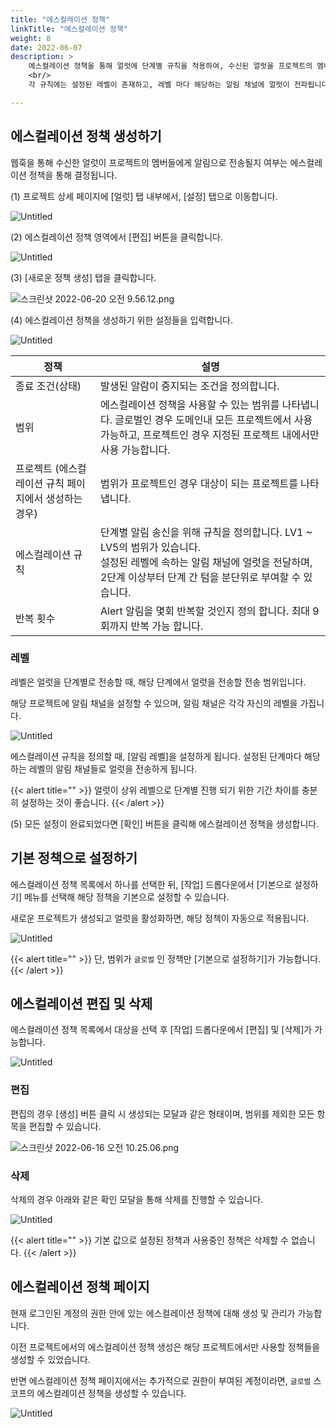 ```yaml
---
title: "에스컬레이션 정책"
linkTitle: "에스컬레이션 정책"
weight: 8
date: 2022-06-07
description: >
    에스컬레이션 정책을 통해 얼럿에 단계별 규칙을 적용하여, 수신된 얼럿을 프로젝트의 멤버들에게 효과적으로 전달합니다.
    <br/>
    각 규칙에는 설정된 레벨이 존재하고, 레벨 마다 해당하는 알림 채널에 얼럿이 전파됩니다.

---
```


## 에스컬레이션 정책 생성하기

웹훅을 통해 수신한 얼럿이 프로젝트의 멤버들에게 알림으로 전송될지 여부는 에스컬레이션 정책을 통해 결정됩니다.

(1) 프로젝트 상세 페이지에 [얼럿] 탭 내부에서, [설정] 탭으로 이동합니다.

![Untitled](https://s3-us-west-2.amazonaws.com/secure.notion-static.com/ee0b167e-5aa6-4332-b517-4ac34849b3b0/Untitled.png)

(2) 에스컬레이션 정책 영역에서 [편집] 버튼을 클릭합니다.

![Untitled](https://s3-us-west-2.amazonaws.com/secure.notion-static.com/1cd631f5-8951-4fdc-97bf-0d826c2d255d/Untitled.png)

(3) [새로운 정책 생성] 탭을 클릭합니다.

![스크린샷 2022-06-20 오전 9.56.12.png](https://s3-us-west-2.amazonaws.com/secure.notion-static.com/2df1dc95-256e-4f01-9733-52379ed865e3/스크린샷_2022-06-20_오전_9.56.12.png)

(4) 에스컬레이션 정책을 생성하기 위한 설정들을 입력합니다.

![Untitled](https://s3-us-west-2.amazonaws.com/secure.notion-static.com/783bf1b0-bc4f-481d-b602-e50273d2bb32/Untitled.png)

| 정책 | 설명 |
| --- | --- |
| 종료 조건(상태) | 발생된 알람이 중지되는 조건을 정의합니다. |
| 범위 | 에스컬레이션 정책을 사용할 수 있는 범위를 나타냅니다. 글로벌인 경우 도메인내 모든 프로젝트에서 사용 가능하고, 프로젝트인 경우 지정된 프로젝트 내에서만 사용 가능합니다. |
| 프로젝트 (에스컬레이션 규칙 페이지에서 생성하는 경우) | 범위가 프로젝트인 경우 대상이 되는 프로젝트를 나타냅니다. |
| 에스컬레이션 규칙 | 단계별 알림 송신을 위해 규칙을 정의합니다. LV1 ~ LV5의 범위가 있습니다.<br/>설정된 레벨에 속하는 알림 채널에 얼럿을 전달하며, 2단계 이상부터 단계 간 텀을 분단위로 부여할 수 있습니다. |
| 반복 횟수 | Alert 알림을 몇회 반복할 것인지 정의 합니다. 최대 9회까지 반복 가능 합니다. |

### 레벨

레벨은 얼럿을 단계별로 전송할 때, 해당 단계에서 얼럿을 전송할 전송 범위입니다.

해당 프로젝트에 알림 채널을 설정할 수 있으며, 알림 채널은 각각 자신의 레벨을 가집니다.

![Untitled](https://s3-us-west-2.amazonaws.com/secure.notion-static.com/07be427b-ad3f-4e4d-a986-1d6865406ed0/Untitled.png)

에스컬레이션 규칙을 정의할 때, [알림 레벨]을 설정하게 됩니다. 설정된 단계마다 해당하는 레벨의 알림 채널들로 얼럿을 전송하게 됩니다.

{{< alert title="" >}}
얼럿이 상위 레벨으로 단계별 진행 되기 위한 기간 차이를 충분히 설정하는 것이 좋습니다.
{{< /alert >}}

(5) 모든 설정이 완료되었다면 [확인] 버튼을 클릭해 에스컬레이션 정책을 생성합니다.

## 기본 정책으로 설정하기

에스컬레이션 정책 목록에서 하나를 선택한 뒤, [작업] 드롭다운에서 [기본으로 설정하기] 메뉴를 선택해 해당 정책을 기본으로 설정할 수 있습니다.

새로운 프로젝트가 생성되고 얼럿을 활성화하면, 해당 정책이 자동으로 적용됩니다.

![Untitled](https://s3-us-west-2.amazonaws.com/secure.notion-static.com/70948211-6da4-4c80-b460-60dfb0903797/Untitled.png)

{{< alert title="" >}}
단, 범위가 `글로벌` 인 정책만 [기본으로 설정하기]가 가능합니다.
{{< /alert >}}



## 에스컬레이션 편집 및 삭제

에스컬레이션 정책 목록에서 대상을 선택 후 [작업] 드롭다운에서 [편집] 및 [삭제]가 가능합니다.

![Untitled](https://s3-us-west-2.amazonaws.com/secure.notion-static.com/2a611b1b-c8d3-4992-a99f-dd53a78e13fb/Untitled.png)

### 편집

편집의 경우 [생성] 버튼 클릭 시 생성되는 모달과 같은 형태이며, 범위를 제외한 모든 항목을 편집할 수 있습니다.

![스크린샷 2022-06-16 오전 10.25.06.png](https://s3-us-west-2.amazonaws.com/secure.notion-static.com/8e3eb67c-7039-403d-9967-d8709e4b9ca9/스크린샷_2022-06-16_오전_10.25.06.png)

### 삭제

삭제의 경우 아래와 같은 확인 모달을 통해 삭제를 진행할 수 있습니다.

![Untitled](https://s3-us-west-2.amazonaws.com/secure.notion-static.com/fca6f724-60a4-4cc3-91dd-1df31e459828/Untitled.png)

{{< alert title="" >}}
기본 값으로 설정된 정책과 사용중인 정책은 삭제할 수 없습니다.
{{< /alert >}}


## 에스컬레이션 정책 페이지

현재 로그인된 계정의 권한 안에 있는 에스컬레이션 정책에 대해 생성 및 관리가 가능합니다.

이전 프로젝트에서의 에스컬레이션 정책 생성은 해당 프로젝트에서만 사용할 정책들을 생성할 수 있었습니다.

반면 에스컬레이션 정책 페이지에서는 추가적으로 권한이 부여된 계정이라면, `글로벌` 스코프의 에스컬레이션 정책을 생성할 수 있습니다.

![Untitled](https://s3-us-west-2.amazonaws.com/secure.notion-static.com/a8f968f9-69ee-4429-ae35-8f59d60b122d/Untitled.png)
